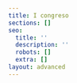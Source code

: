 ```yaml
---
title: I congreso
sections: []
seo:
  title: ''
  description: ''
  robots: []
  extra: []
layout: advanced
---
```

